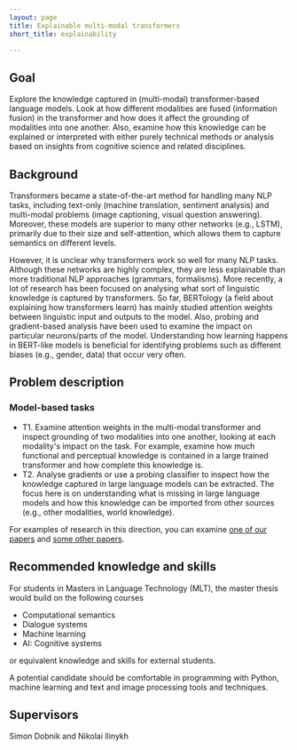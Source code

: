 ```yaml
---
layout: page
title: Explainable multi-modal transformers
short_title: explainability

---
```


## Goal

Explore the knowledge captured in (multi-modal) transformer-based language models. Look at how different modalities are fused (information fusion) in the transformer and how does it affect the grounding of modalities into one another. Also, examine how this knowledge can be explained or interpreted with either purely technical methods or analysis based on insights from cognitive science and related disciplines.

## Background

Transformers became a state-of-the-art method for handling many NLP tasks, including text-only (machine translation, sentiment analysis) and multi-modal problems (image captioning, visual question answering). Moreover, these models are superior to many other networks (e.g., LSTM), primarily due to their size and self-attention, which allows them to capture semantics on different levels.

However, it is unclear why transformers work so well for many NLP tasks. Although these networks are highly complex, they are less explainable than more traditional NLP approaches (grammars, formalisms). More recently, a lot of research has been focused on analysing what sort of linguistic knowledge is captured by transformers. So far, BERTology (a field about explaining how transformers learn) has mainly studied attention weights between linguistic input and outputs to the model. Also, probing and gradient-based analysis have been used to examine the impact on particular neurons/parts of the model. Understanding how learning happens in BERT-like models is beneficial for identifying problems such as different biases (e.g., gender, data) that occur very often.

## Problem description

### Model-based tasks

  - T1. Examine attention weights in the multi-modal transformer and inspect grounding of two modalities into one another, looking at each modality's impact on the task. For example, examine how much functional and perceptual knowledge is contained in a large trained transformer and how complete this knowledge is.
  - T2. Analyse gradients or use a probing classifier to inspect how the knowledge captured in large language models can be extracted. The focus here is on understanding what is missing in large language models and how this knowledge can be imported from other sources (e.g., other modalities, world knowledge).

For examples of research in this direction, you can examine [one of our papers](https://iwcs2021.github.io/proceedings/mmsr/pdf/2021.mmsr-1.5.pdf) and [some other papers](https://aclanthology.org/2020.tacl-1.54/).


## Recommended knowledge and skills

For students in Masters in Language Technology (MLT), the master thesis would build on the following courses

  - Computational semantics
  - Dialogue systems
  - Machine learning
  - AI: Cognitive systems

or equivalent knowledge and skills for external students.

A potential candidate should be comfortable in programming with Python, machine learning and text and image processing tools and techniques.


## Supervisors

Simon Dobnik and Nikolai Ilinykh
